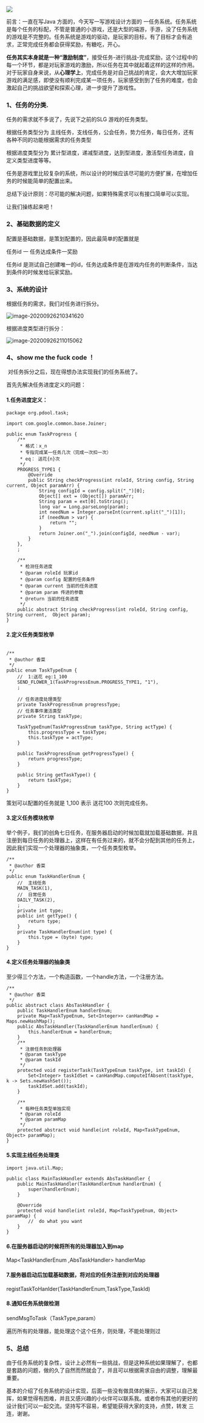 ![](..\..\img\20200926\1.png)

前言：一直在写Java 方面的，今天写一写游戏设计方面的 一任务系统。任务系统是每个任务的标配，不管是普通的小游戏，还是大型的端游，手游，没了任务系统的游戏是不完整的。任务系统是游戏的驱动，是玩家的目标，有了目标才会有追求，正常完成任务都会获得奖励，有糖吃，开心。

   **任务其实本身就是一种“激励制度”**，接受任务-进行挑战-完成奖励，这个过程中的每一个环节，都是对玩家游戏的激励，所以任务在其中就起着这样的这样的作用。对于玩家自身来说，从**心理学上**，完成任务是对自己挑战的肯定，会大大增加玩家游戏的满足感，即使没有顺利完成某一项任务，玩家感受到到了任务的难度，也会激起自己的挑战欲望和探索心理，进一步提升了游戏性。

###  1、任务的分类.

任务的需求就不多说了，先说下之前的SLG 游戏的任务类型。

根据任务类型分为 主线任务，支线任务，公会任务，势力任务，每日任务，还有各种不同的功能根据需求的任务类型

根据进度类型分为 累计型进度，递减型进度，达到型进度，激活型任务进度，自定义类型进度等等。

任务是游戏里比较复杂的系统，所以设计的时候应该尽可能的方便扩展，在增加任务的时候能简单的配置出来。

总结下设计原则：尽可能的解决问题，如果特殊需求可以有接口简单可以实现。

让我们操练起来吧！

### 2、基础数据的定义

配置是基础数据，是策划配置的，因此最简单的配置就是

任务id 一 任务达成条件一奖励

任务id 是测试自己创建唯一的id，任务达成条件是在游戏内任务的判断条件，当达到条件的时候发给玩家奖励。

### 3、系统的设计

根据任务的需求，我们对任务进行拆分。

![image-20200926210341620](../../\img\20200926\2.png)

根据进度类型进行拆分：

![image-20200926211015062](../../\img\20200926\3.png)

### 4、show me the fuck code ！

​	对任务拆分之后，现在得想办法实现我们的任务系统了。

首先先解决任务进度定义的问题：

#### 1.任务进度定义：

```
package org.pdool.task;

import com.google.common.base.Joiner;

public enum TaskProgress {
    /**
     * 格式：x_n
     * 专指完成某一任务几次（完成一次扣一次）
     * eq： 送花{n}次
     */
    PROGRESS_TYPE1 {
        @Override
        public String checkProgress(int roleId, String config, String current, Object paramArr) {
            String configId = config.split("_")[0];
            Object[] ext = (Object[]) paramArr;
            String param = ext[0].toString();
            long var = Long.parseLong(param);
            int needNum = Integer.parseInt(current.split("_")[1]);
            if (needNum > var) {
                return "";
            }
            return Joiner.on("_").join(configId, needNum - var);
        }
    },
    ;

    /**
     * 检测任务进度
     * @param roleId 玩家id
     * @param config 配置的任务条件
     * @param current 当前的任务进度
     * @param param 传进的参数
     * @return 当前的任务进度
     */
    public abstract String checkProgress(int roleId, String config, String current,  Object param);
}
```

#### 2.定义任务类型枚举

```

/**
 * @author 香菜
 */
public enum TaskTypeEnum {
    //  1:送花 eg:1_100
    SEND_FLOWER_1(TaskProgressEnum.PROGRESS_TYPE1, "1"),
    ;

    // 任务进度处理类型
    private TaskProgressEnum progressType;
    // 任务事件激活类型
    private String taskType;

    TaskTypeEnum(TaskProgressEnum taskType, String actType) {
        this.progressType = taskType;
        this.taskType = actType;
    }

    public TaskProgressEnum getProgressType() {
        return progressType;
    }

    public String getTaskType() {
        return taskType;
    }
}

```

策划可以配置的任务就是 1_100  表示 送花100 次则完成任务。

#### 3.定义任务模块枚举

举个例子，我们的创角七日任务，在服务器启动的时候加载就加载基础数据，并且注册到每日任务的处理器上，这样在有任务过来的，就不会分配到其他的任务上，因此我们实现一个处理器的抽象类，一个任务类型枚举。

```
/**
 * @author 香菜
 */
public enum TaskHandlerEnum {
    //  主线任务
    MAIN_TASK(1),
    //  日常任务
    DAILY_TASK(2),
    ;
    private int type;
    public int getType() {
        return type;
    }
    private TaskHandlerEnum(int type) {
        this.type = (byte) type;
    }
}
```

####  4.定义任务处理器的抽象类

至少得三个方法，一个构造函数，一个handle方法，一个注册方法。

```
/**
 * @author 香菜
 */
public abstract class AbsTaskHandler {
    public TaskHandlerEnum handlerEnum;
    private Map<TaskTypeEnum, Set<Integer>> canHandMap = Maps.newHashMap();
    public AbsTaskHandler(TaskHandlerEnum handlerEnum) {
        this.handlerEnum = handlerEnum;
    }
    /**
     * 注册任务到处理器
     * @param taskType
     * @param taskId
     */
    protected void registerTask(TaskTypeEnum taskType, int taskId) {
        Set<Integer> taskIdSet = canHandMap.computeIfAbsent(taskType, k -> Sets.newHashSet());
        taskIdSet.add(taskId);
    }

    /**
     * 每种任务类型单独实现
     * @param roleId
     * @param paramMap
     */
    protected abstract void handle(int roleId, Map<TaskTypeEnum, Object> paramMap);
}

```

#### 5.实现主线任务处理类

```
import java.util.Map;

public class MainTaskHandler extends AbsTaskHandler {
    public MainTaskHandler(TaskHandlerEnum handlerEnum) {
        super(handlerEnum);
    }

    @Override
    protected void handle(int roleId, Map<TaskTypeEnum, Object> paramMap) {
        //  do what you want
    }
}
```

#### 6.在服务器启动的时候将所有的处理器加入到map

Map<TaskHandlerEnum ,AbsTaskHandler>  handlerMap

#### 7.服务器启动后加载基础数据，将对应的任务注册到对应的处理器

registTaskToHanlder(TaskHandlerEnum,TaskType,TaskId)

#### 8.通知任务系统做检测

 sendMsgToTask（TaskType,param）

遍历所有的处理器，能处理这个这个任务，则处理，不能处理则过

### 5、总结

  由于任务系统的复杂性，设计上必然有一些挑战，但是这种系统如果理解了，也都是套路的问题，做的久了自然而然就会了，并且可以根据需求自由的调整，理解最重要。

  基本的介绍了任务系统的设计实现，后面一些没有做具体的展示，大家可以自己发挥，如果觉得有困难，并且又感兴趣的小伙伴可以联系我。或者你有其他的更好的设计我们可以一起交流。坚持写不容易，希望能获得大家的支持，点赞，转发 三连，谢谢。

